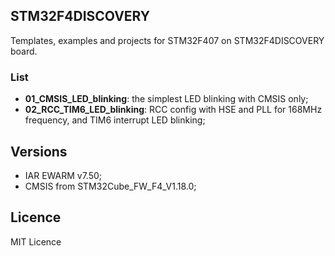## STM32F4DISCOVERY
Templates, examples and projects for STM32F407 on STM32F4DISCOVERY board.

### List
  - **01_CMSIS_LED_blinking**: the simplest LED blinking with CMSIS only;
  - **02_RCC_TIM6_LED_blinking**: RCC config with HSE and PLL for 168MHz frequency,
  and TIM6 interrupt LED blinking;

## Versions
  - IAR EWARM v7.50;
  - CMSIS from STM32Cube_FW_F4_V1.18.0;

## Licence
MIT Licence
